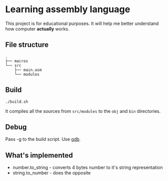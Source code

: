 # Learning assembly language

This project is for educational purposes. It will help me better understand how computer **actually** works.

## File structure

```
.
├── macros
└── src
    ├── main.asm
    └── modules
```

## Build

```
./build.sh
```

It compiles all the sources from `src/modules` to the `obj` and `bin` directories.

## Debug

Pass -g to the build script.
Use [gdb](https://sourceware.org/gdb/onlinedocs/gdb/).

## What's implemented

- number.to_string - converts 4 bytes number to it's string representation
- string.to_number - does the opposite
